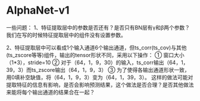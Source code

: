 # AlphaNet-v1
一些问题：
1、特征提取层中的参数是否还有？是否只有BN层有γ和β两个参数？我们在写的时候特征提取层中的组件没有设置参数。

2、特征提取层中可以看成1个输入通道6个输出通道，但ts_corr(ts_cov)与其他(ts_zscore等等)组件，输出的tensor形状不同，采用以下操作：
① 窗口大小（1*3），stride=10
② 对于（64，1，9，30）的输入，ts_corr输出（64，1，39，3）而ts_zscore输出（64，1，9，3）
③ 为了使得各输出通道形状一致，用0填补空缺值，将（64，1，9，3）变为（64，1，39，3）。
这样的做法可能对提取特征的信息有影响，是否会影响预测结果，这个做法是否合理？是否其他做法来能将每个输出通道的结果合在一起？
   

